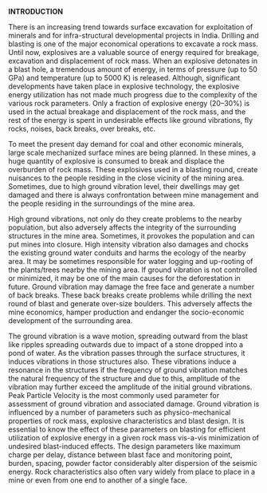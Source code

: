 **INTRODUCTION**

There is an increasing trend towards surface excavation for exploitation of minerals and for infra-structural developmental projects in India. Drilling and blasting is one of the major economical operations to excavate a rock mass. Until now, explosives are a valuable source of energy required for breakage, excavation and displacement of rock mass. When an explosive detonates in a blast hole, a tremendous amount of energy, in terms of pressure (up to 50 GPa) and temperature (up to 5000 K) is released. Although, significant developments have taken place in explosive technology, the explosive energy utilization has not made much progress due to the complexity of the various rock parameters. Only a fraction of explosive energy (20–30%) is used in the actual breakage and displacement of the rock mass, and the rest of the energy is spent in undesirable effects like ground vibrations, fly rocks, noises, back breaks, over breaks, etc.

To meet the present day demand for coal and other economic minerals, large scale mechanized surface mines are being planned. In these mines, a huge quantity of explosive is consumed to break and displace the overburden of rock mass. These explosives used in a blasting round, create nuisances to the people residing in the close vicinity of the mining area. Sometimes, due to high ground vibration level, their dwellings may get damaged and there is always confrontation between mine management and the people residing in the surroundings of the mine area.

High ground vibrations, not only do they create problems to the nearby population, but also adversely affects the integrity of the surrounding structures in the mine area. Sometimes, it provokes the population and can put mines into closure. High intensity vibration also damages and chocks the existing ground water conduits and harms the ecology of the nearby area. It may be sometimes responsible for water logging and up-rooting of the plants/trees nearby the mining area. If ground vibration is not controlled or minimized, it may be one of the main causes for the deforestation in future. Ground vibration may damage the free face and generate a number of back breaks. These back breaks create problems while drilling the next round of blast and generate over-size boulders. This adversely affects the mine economics, hamper production and endanger the socio-economic development of the surrounding area.

The ground vibration is a wave motion, spreading outward from the blast like ripples spreading outwards due to impact of a stone dropped into a pond of water. As the vibration passes through the surface structures, it induces vibrations in those structures also. These vibrations induce a resonance in the structures if the frequency of ground vibration matches the natural frequency of the structure and due to this, amplitude of the vibration may further exceed the amplitude of the initial ground vibrations. Peak Particle Velocity is the most commonly used parameter for assessment of ground vibration and associated damage. Ground vibration is influenced by a number of parameters such as physico-mechanical properties of rock mass, explosive characteristics and blast design. It is essential to know the effect of these parameters on blasting for efficient utilization of explosive energy in a given rock mass vis-a-vis minimization of undesired blast-induced effects. The design parameters like maximum charge per delay, distance between blast face and monitoring point, burden, spacing, powder factor considerably alter dispersion of the seismic energy. Rock characteristics also often vary widely from place to place in a mine or even from one end to another of a single face.
